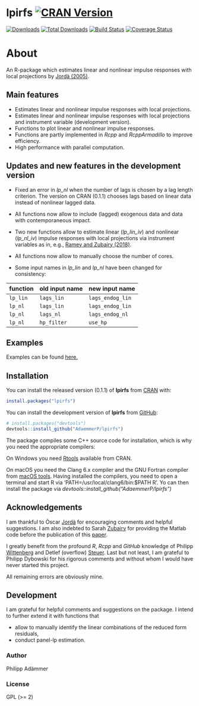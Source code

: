 
<!-- README.md is generated from README.Rmd. Please edit that file -->

# lpirfs [![CRAN Version](https://www.r-pkg.org/badges/version/lpirfs)](https://CRAN.R-project.org/package=lpirfs)

[![Downloads](https://cranlogs.r-pkg.org/badges/lpirfs)](https://CRAN.R-project.org/package=lpirfs)
[![Total
Downloads](https://cranlogs.r-pkg.org/badges/grand-total/lpirfs?color=orange)](https://CRAN.R-project.org/package=lpirfs)
[![Build
Status](https://travis-ci.com/AdaemmerP/lpirfs.svg)](https://travis-ci.com/AdaemmerP/lpirfs)
[![Coverage
Status](https://codecov.io/gh/adaemmerp/lpirfs/graph/badge.svg)](https://codecov.io/github/adaemmerp/lpirfs?branch=master)

# About

An R-package which estimates linear and nonlinear impulse responses with
local projections by [Jordà
(2005)](https://www.aeaweb.org/articles?id=10.1257/0002828053828518).

## Main features

  - Estimates linear and nonlinear impulse responses with local
    projections.
  - Estimates linear and nonlinear impulse responses with local
    projections and instrument variable (development version).
  - Functions to plot linear and nonlinear impulse responses.
  - Functions are partly implemented in *Rcpp* and *RcppArmadillo* to
    improve efficiency.
  - High performance with parallel computation.

## Updates and new features in the development version

  - Fixed an error in *lp\_nl* when the number of lags is chosen by a
    lag length criterion. The version on CRAN (0.1.1) chooses lags based
    on linear data instead of nonlinear lagged data.

  - All functions now allow to include (lagged) exogenous data and data
    with contemporaneous impact.

  - Two new functions allow to estimate linear (*lp\_lin\_iv*) and
    nonlinear (*lp\_nl\_iv*) impulse responses with local projections
    via instrument variables as in, e.g., [Ramey and Zubairy
    (2018)](https://www.journals.uchicago.edu/doi/10.1086/696277).

  - All functions now allow to manually choose the number of cores.

  - Some input names in *lp\_lin* and *lp\_nl* have been changed for
    consistency:

| function | old input name | new input name   |
| :------- | :------------- | :--------------- |
| `lp_lin` | `lags_lin`     | `lags_endog_lin` |
| `lp_nl`  | `lags_lin`     | `lags_endog_lin` |
| `lp_nl`  | `lags_nl`      | `lags_endog_nl`  |
| `lp_nl`  | `hp_filter`    | `use_hp`         |

## Examples

Examples can be found
[here.](https://adaemmerp.github.io/lpirfs/README_docs.html)

## Installation

You can install the released version (0.1.1) of **lpirfs** from
[CRAN](https://CRAN.R-project.org) with:

``` r
install.packages("lpirfs")
```

You can install the development version of **lpirfs** from
[GitHub](https://github.com/):

``` r
# install.packages("devtools")
devtools::install_github("AdaemmerP/lpirfs")
```

The package compiles some C++ source code for installation, which is why
you need the appropriate compilers:

On Windows you need
[Rtools](https://cran.r-project.org/bin/windows/Rtools/) available from
CRAN.

On macOS you need the Clang 6.x compiler and the GNU Fortran compiler
from [macOS tools](https://cran.r-project.org/bin/macosx/tools/). Having
installed the compilers, you need to open a terminal and start R via
‘PATH=/usr/local/clang6/bin:$PATH R’. Yo can then install the package
via *devtools::install\_github(“AdaemmerP/lpirfs”)*

## Acknowledgements

I am thankful to Òscar
[Jordà](https://sites.google.com/site/oscarjorda/) for encouraging
comments and helpful suggestions. I am also indebted to Sarah
[Zubairy](https://sites.google.com/site/sarahzubairy/) for providing the
Matlab code before the publication of this
[paper](https://www.journals.uchicago.edu/doi/10.1086/696277).

I greatly benefit from the profound *R*, *Rcpp* and *GitHub* knowledge
of Philipp [Wittenberg](https://github.com/wittenberg) and Detlef
(overflow) [Steuer](https://github.com/dsteuer). Last but not least, I
am grateful to Philipp Dybowski for his rigorous comments and without
whom I would have never started this project.

All remaining errors are obviously mine.

## Development

I am grateful for helpful comments and suggestions on the package. I
intend to further extend it with functions that

  - allow to manually identify the linear combinations of the reduced
    form residuals,
  - conduct panel-lp estimation.

### Author

Philipp Adämmer

### License

GPL (\>= 2)
